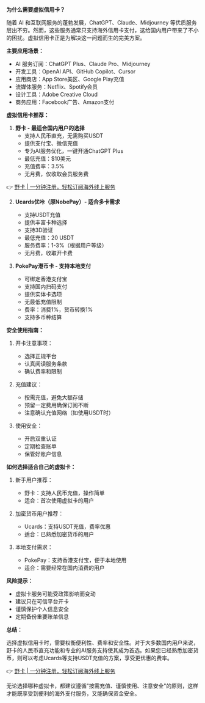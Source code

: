 **为什么需要虚拟信用卡？**

随着 AI 和互联网服务的蓬勃发展，ChatGPT、Claude、Midjourney 等优质服务层出不穷。然而，这些服务通常只支持海外信用卡支付，这给国内用户带来了不小的困扰。虚拟信用卡正是为解决这一问题而生的完美方案。

**主要应用场景：**

- AI 服务订阅：ChatGPT Plus、Claude Pro、Midjourney
- 开发工具：OpenAI API、GitHub Copilot、Cursor
- 应用商店：App Store美区、Google Play充值
- 流媒体服务：Netflix、Spotify会员
- 设计工具：Adobe Creative Cloud
- 商务应用：Facebook广告、Amazon支付

**虚拟信用卡推荐：**

1. **野卡 - 最适合国内用户的选择**
   - 支持人民币直充，无需购买USDT
   - 提供支付宝、微信充值
   - 专为AI服务优化，一键开通ChatGPT Plus
   - 最低充值：$10美元
   - 充值费率：3.5%
   - 无月费，仅收取会员服务费

👉 [野卡 | 一分钟注册，轻松订阅海外线上服务](https://bit.ly/bewildcard)

2. **Ucards优咔（原NobePay）- 适合多卡需求**
   - 支持USDT充值
   - 提供丰富卡种选择
   - 支持3D验证
   - 最低充值：20 USDT
   - 服务费率：1-3%（根据用户等级）
   - 无月费，收取开卡费

3. **PokePay港币卡 - 支持本地支付**
   - 可绑定香港支付宝
   - 支持国内扫码支付
   - 提供实体卡选项
   - 无最低充值限制
   - 费率：消费1%，货币转换1%
   - 支持多币种结算

**安全使用指南：**

1. 开卡注意事项：
   - 选择正规平台
   - 认真阅读服务条款
   - 确认费率和限制

2. 充值建议：
   - 按需充值，避免大额存储
   - 预留一定费用确保订阅不断
   - 注意确认充值网络（如使用USDT时）

3. 使用安全：
   - 开启双重认证
   - 定期检查账单
   - 保管好账户信息

**如何选择适合自己的虚拟卡：**

1. 新手用户推荐：
   - 野卡：支持人民币充值，操作简单
   - 适合：首次使用虚拟卡的用户

2. 加密货币用户推荐：
   - Ucards：支持USDT充值，费率优惠
   - 适合：已熟悉加密货币的用户

3. 本地支付需求：
   - PokePay：支持香港支付宝，便于本地使用
   - 适合：需要经常在国内消费的用户

**风险提示：**

- 虚拟卡服务可能受政策影响而变动
- 建议只在可信平台开卡
- 谨慎保护个人信息安全
- 定期备份重要账单信息

**总结：**

选择虚拟信用卡时，需要权衡便利性、费率和安全性。对于大多数国内用户来说，野卡的人民币直充功能和专业的AI服务支持使其成为首选。如果您已经熟悉加密货币，则可以考虑Ucards等支持USDT充值的方案，享受更优惠的费率。

👉 [野卡 | 一分钟注册，轻松订阅海外线上服务](https://bit.ly/bewildcard)

无论选择哪种虚拟卡，都建议遵循"按需充值、谨慎使用、注意安全"的原则，这样才能既享受到便利的海外支付服务，又能确保资金安全。